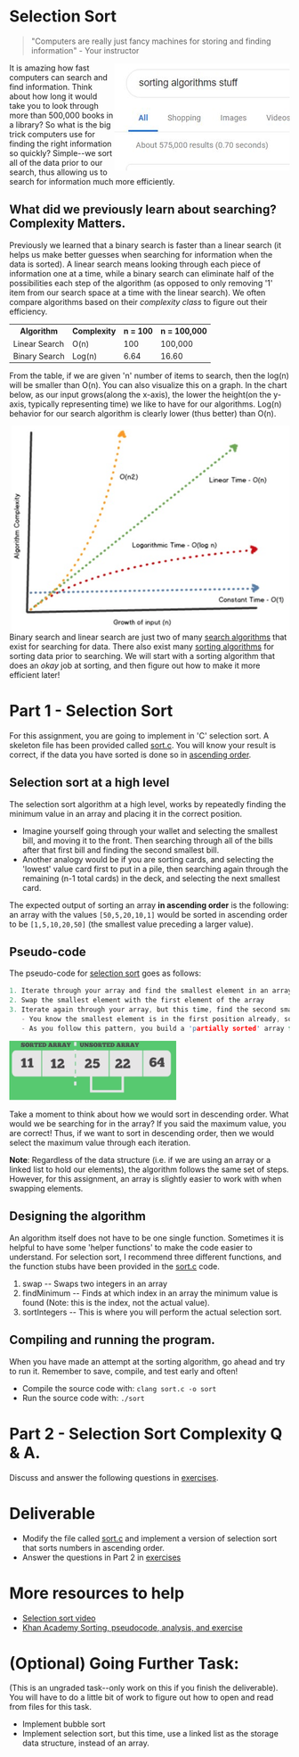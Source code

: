 # Selection Sort
> "Computers are really just fancy machines for storing and finding information" - Your instructor

<img src="./media/sort.JPG" style="float:right;" alt="Sorting">
It is amazing how fast computers can search and find information. Think about how long it would take you to look through more than 500,000 books in a library? So what is the big trick computers use for finding the right information so quickly? Simple--we sort all of the data prior to our search, thus allowing us to search for information much more efficiently.

## What did we previously learn about searching? Complexity Matters.

Previously we learned that a binary search is faster than a linear search (it helps us make better guesses when searching for information when the data is sorted). A linear search means looking through each piece of information one at a time, while a binary search can eliminate half of the possibilities each step of the algorithm (as opposed to only removing '1' item from our search space at a time with the linear search). We often compare algorithms based on their *complexity class* to figure out their efficiency.

<table>
  <tbody>
    <tr>
      <th>Algorithm</th>
      <th align="center">Complexity</th>
      <th>n = 100</th>
      <th>n = 100,000</th>
    </tr>
    <tr>
      <td>Linear Search</td>
      <td align="left">O(n)</td>
      <td>100</td>
      <td>100,000</td>
    </tr>
    <tr>
      <td>Binary Search</td>
      <td align="left">Log(n)</td>
      <td>6.64</td>
      <td>16.60</td>
    </tr>
  </tbody>
</table>

From the table, if we are given 'n' number of items to search, then the log(n) will be smaller than O(n). You can also visualize this on a graph. In the chart below, as our input grows(along the x-axis), the lower the height(on the y-axis, typically representing time) we like to have for our algorithms. Log(n) behavior for our search algorithm is clearly lower (thus better) than O(n).

<img src="./media/growth.png" width="500px" style="float:right;" alt="Sorting">

Binary search and linear search are just two of many [search algorithms](https://www.geeksforgeeks.org/searching-algorithms/) that exist for searching for data. There also exist many [sorting algorithms](https://en.wikipedia.org/wiki/Sorting_algorithm) for sorting data prior to searching. We will start with a sorting algorithm that does an *okay* job at sorting, and then figure out how to make it more efficient later! 

# Part 1 - Selection Sort 

For this assignment, you are going to implement in 'C' selection sort. A skeleton file has been provided called [sort.c](./sort.c). You will know your result is correct, if the data you have sorted is done so in [ascending order](https://www.mathsteacher.com.au/year7/ch02_power/06_asc/asc.htm).

## Selection sort at a high level

The selection sort algorithm at a high level, works by repeatedly finding the minimum value in an array and placing it in the correct position. 

* Imagine yourself going through your wallet and selecting the smallest bill, and moving it to the front. Then searching through all of the bills after that first bill and finding the second smallest bill. 
* Another analogy would be if you are sorting cards, and selecting the 'lowest' value card first to put in a pile, then searching again through the remaining (n-1 total cards) in the deck, and selecting the next smallest card.

The expected output of sorting an array **in ascending order** is the following: an array with the values `[50,5,20,10,1]` would be sorted in ascending order to be `[1,5,10,20,50]` (the smallest value preceding a larger value).

## Pseudo-code

The pseudo-code for [selection sort](https://en.wikipedia.org/wiki/Sorting_algorithm#Selection_sort) goes as follows:

```c
1. Iterate through your array and find the smallest element in an array
2. Swap the smallest element with the first element of the array
3. Iterate again through your array, but this time, find the second smallest element and place it in the second position.
   - You know the smallest element is in the first position already, so you are swapping in the second position 
   - As you follow this pattern, you build a 'partially sorted' array for the first N-sorted items, until you reach the end of your array..
```

<img src="./media/selection.png" width="300px" alt="Selection Sort">

Take a moment to think about how we would sort in descending order. What would we be searching for in the array? If you said the maximum value, you are correct! Thus, if we want to sort in descending order, then we would select the maximum value through each iteration.

**Note**: Regardless of the data structure (i.e. if we are using an array or a linked list to hold our elements), the algorithm follows the same set of steps. However, for this assignment, an array is slightly easier to work with when swapping elements.

## Designing the algorithm

An algorithm itself does not have to be one single function. Sometimes it is helpful to have some 'helper functions' to make the code easier to understand. For selection sort, I recommend three different functions, and the function stubs have been provided in the [sort.c](./sort.c) code.

1. swap -- Swaps two integers in an array
2. findMinimum -- Finds at which index in an array the minimum value is found (Note: this is the index, not the actual value).
3. sortIntegers -- This is where you will perform the actual selection sort.

## Compiling and running the program.

When you have made an attempt at the sorting algorithm, go ahead and try to run it. Remember to save, compile, and test early and often!

* Compile the source code with: `clang sort.c -o sort`
* Run the source code with: `./sort`

# Part 2 - Selection Sort Complexity Q & A.

Discuss and answer the following questions in [exercises](./exercises.md).

# Deliverable

- Modify the file called [sort.c](./sort.c) and implement a version of selection sort that sorts numbers in ascending order.
- Answer the questions in Part 2 in [exercises](./exercises.md)

# More resources to help

- [Selection sort video](https://www.youtube.com/watch?v=xWBP4lzkoyM)
- [Khan Academy Sorting, pseudocode, analysis, and exercise](https://www.khanacademy.org/computing/computer-science/algorithms/sorting-algorithms/a/sorting)

# (Optional) Going Further Task:

(This is an ungraded task--only work on this if you finish the deliverable). You will have to do a little bit of work to figure out how to open and read from files for this task.

- Implement bubble sort
- Implement selection sort, but this time, use a linked list as the storage data structure, instead of an array.
